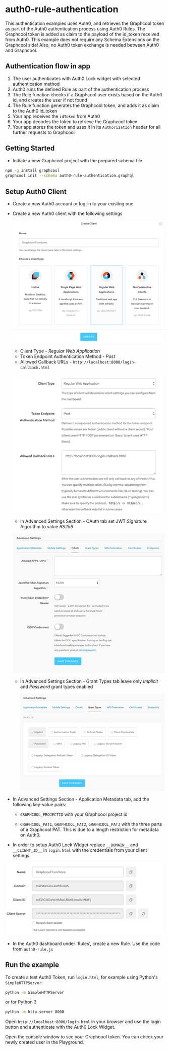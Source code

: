 # auth0-rule-authentication

This authentication examples uses Auth0, and retrieves the Graphcool token as part of the Auth0 authentication process using Auth0 Rules. The Graphcool token is added as claim to the payload of the id_token received from Auth0.
This example does not require any Schema Extensions on the Graphcool side! Also, no Auth0 token exchange is needed between Auth0 and Graphcool.

## Authentication flow in app

1. The user authenticates with Auth0 Lock widget with selected authentication method
2. Auth0 runs the defined Rule as part of the authentication process
3. The Rule function checks if a Graphcool user exists based on the Auth0 id, and creates the user if not found
4. The Rule function generates the Graphcool token, and adds it as claim to the Auth0 id_token
5. Your app receives the `idToken` from Auth0
6. Your app decodes the token to retrieve the Graphcool token
7. Your app stores the token and uses it in its `Authorization` header for all further requests to Graphcool

## Getting Started

* Initiate a new Graphcool project with the prepared schema file
```sh
npm -g install graphcool
graphcool init --schema auth0-rule-authentication.graphql
```

## Setup Auth0 Client

* Create a new Auth0 account or log-in to your existing one
* Create a new Auth0 client with the following settings

  ![](./assets/new-client.png)

  * Client Type - *Regular Web Application*
  * Token Endpoint Authentication Method - *Post*
  * Allowed Callback URLs - `http://localhost:8000/login-callback.html`

  ![](./assets/settings.png)
  * In Advanced Settings Section - OAuth tab set JWT Signature Algorithm to value *RS256*

  ![](./assets/advanced-settings-oauth.png)
  * In Advanced Settings Section - Grant Types tab leave only *Implicit* and *Password* grant types enabled

    ![](./assets/advanced-settings-grant.png)

* In Advanced Settings Section - Application Metadata tab, add the following key-value pairs:
  * `GRAPHCOOL_PROJECTID` with your Graphcool project id

  * `GRAPHCOOL_PAT1`, `GRAPHCOOL_PAT2`, `GRAPHCOOL_PAT3` with the three parts of a Graphcool PAT. This is due to a length restriction for metadata on Auth0.

* In order to setup Auth0 Lock Widget replace `__DOMAIN__` and `__CLIENT_ID__` in `login.html` with the credentials from your client settings

![](./assets/auth0-credentials.png)

* In the Auth0 dashboard under 'Rules', create a new Rule. Use the code from `auth0-rule.js`

## Run the example

To create a test Auth0 Token, run `login.html`, for example using Python's `SimpleHTTPServer`:

```sh
python -m SimpleHTTPServer
```

or for Python 3

```sh
python -m http.server 8000
```

Open `http://localhost:8000/login.html` in your browser and use the login button and authenticate with the Auth0 Lock Widget.

Open the console window to see your Graphcool token. You can check your newly created user in the Playground.
